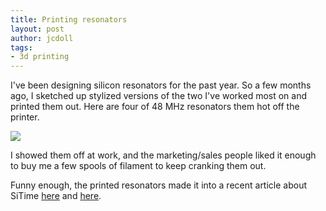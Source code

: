 ```yaml
---
title: Printing resonators
layout: post
author: jcdoll
tags:
- 3d printing
---
```


I've been designing silicon resonators for the past year. So a few months ago, I sketched up stylized versions of the two I've worked most on and printed them out. Here are four of 48 MHz resonators them hot off the printer.

![](https://lh6.googleusercontent.com/-G1fJzp4ornM/Uj4IKsBradI/AAAAAAAAonI/I1n6EbKTKWM/s800/IMG_6933.jpg)

I showed them off at work, and the marketing/sales people liked it enough to buy me a few spools of filament to keep cranking them out.

Funny enough, the printed resonators made it into a recent article about SiTime [here](http://electronicdesign.com/analog/inside-sitimes-resonators) and [here](http://electronicdesign.com/analog/look-inside-programmable-mems-clock-chips).
